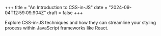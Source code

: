 +++
title = "An Introduction to CSS-in-JS"
date = "2024-09-04T12:59:09.904Z"
draft = false
+++

Explore CSS-in-JS techniques and how they can streamline your styling process within JavaScript frameworks like React.
        